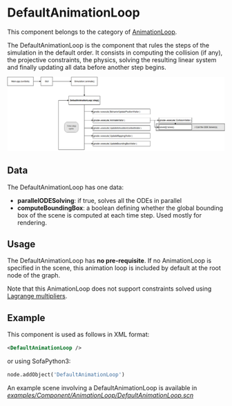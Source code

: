 DefaultAnimationLoop
====================

This component belongs to the category of [AnimationLoop](../../simulation-principles/animation-loop/).

The DefaultAnimationLoop is the component that rules the steps of the simulation in the default order. It consists in computing the collision (if any), the projective constraints, the physics, solving the resulting linear system and finally updating all data before another step begins.

<a href="https://github.com/sofa-framework/doc/blob/master/images/animationloop/DefaultAnimationLoop.png?raw=true"><img src="https://github.com/sofa-framework/doc/blob/master/images/animationloop/DefaultAnimationLoop.png?raw=true" title="Flow diagram for a DefaultAnimationLoop"/></a>


Data
----

The DefaultAnimationLoop has one data:

- **parallelODESolving**: if true, solves all the ODEs in parallel
- **computeBoundingBox**: a boolean defining whether the global bounding box of the scene is computed at each time step. Used mostly for rendering.


Usage
-----

The DefaultAnimationLoop has **no pre-requisite**. If no AnimationLoop is specified in the scene, this animation loop is included by default at the root node of the graph.

Note that this AnimationLoop does not support constraints solved using [Lagrange multipliers](../../simulation-principles/constraint/lagrange-constraint/).


Example
-------

This component is used as follows in XML format:

``` xml
<DefaultAnimationLoop />
```

or using SofaPython3:

``` python
node.addObject('DefaultAnimationLoop')
```

An example scene involving a DefaultAnimationLoop is available in [*examples/Component/AnimationLoop/DefaultAnimationLoop.scn*](https://github.com/sofa-framework/sofa/blob/master/examples/Component/AnimationLoop/DefaultAnimationLoop.scn)
